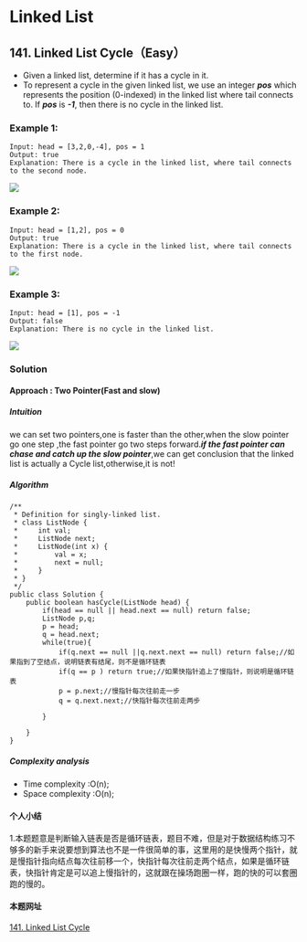 # Linked List #
## 141. Linked List Cycle（Easy） ##
- Given a linked list, determine if it has a cycle in it.  
- To represent a cycle in the given linked list, we use an integer ***pos*** which represents the position (0-indexed) in the linked list where tail connects to. If ***pos*** is ***-1***, then there is no cycle in the linked list.
### Example 1: ###
	Input: head = [3,2,0,-4], pos = 1
	Output: true
	Explanation: There is a cycle in the linked list, where tail connects to the second node.  

![](https://assets.leetcode.com/uploads/2018/12/07/circularlinkedlist.png)  
### Example 2: ###
	Input: head = [1,2], pos = 0
	Output: true
	Explanation: There is a cycle in the linked list, where tail connects to the first node.
![](https://assets.leetcode.com/uploads/2018/12/07/circularlinkedlist_test2.png)
### Example 3: ###
	Input: head = [1], pos = -1
	Output: false
	Explanation: There is no cycle in the linked list.
![](https://assets.leetcode.com/uploads/2018/12/07/circularlinkedlist_test3.png)
### Solution ###
#### Approach : Two Pointer(Fast and slow) ####
##### Intuition #####
we can set two pointers,one is faster than the other,when the slow pointer go one step ,the fast pointer go two steps forward.***if the fast pointer can chase and catch up the slow pointer***,we can get conclusion that the linked list is actually a Cycle list,otherwise,it is not!
##### Algorithm #####
	/**
	 * Definition for singly-linked list.
	 * class ListNode {
	 *     int val;
	 *     ListNode next;
	 *     ListNode(int x) {
	 *         val = x;
	 *         next = null;
	 *     }
	 * }
	 */
	public class Solution {
	    public boolean hasCycle(ListNode head) {
	        if(head == null || head.next == null) return false;
	        ListNode p,q;
	        p = head;
	        q = head.next;
	        while(true){
	            if(q.next == null ||q.next.next == null) return false;//如果指到了空结点，说明链表有结尾，则不是循环链表
	            if(q == p ) return true;//如果快指针追上了慢指针，则说明是循环链表
	            p = p.next;//慢指针每次往前走一步
	            q = q.next.next;//快指针每次往前走两步
	            
	        }
	        
	    }
	}

##### Complexity analysis #####
- Time  complexity :O(n); 
- Space complexity :O(n);

#### 个人小结 ####
1.本题题意是判断输入链表是否是循环链表，题目不难，但是对于数据结构练习不够多的新手来说要想到算法也不是一件很简单的事，这里用的是快慢两个指针，就是慢指针指向结点每次往前移一个，快指针每次往前走两个结点，如果是循环链表，快指针肯定是可以追上慢指针的，这就跟在操场跑圈一样，跑的快的可以套圈跑的慢的。


#### 本题网址 ####
[141. Linked List Cycle](https://leetcode.com/problems/linked-list-cycle/submissions/)